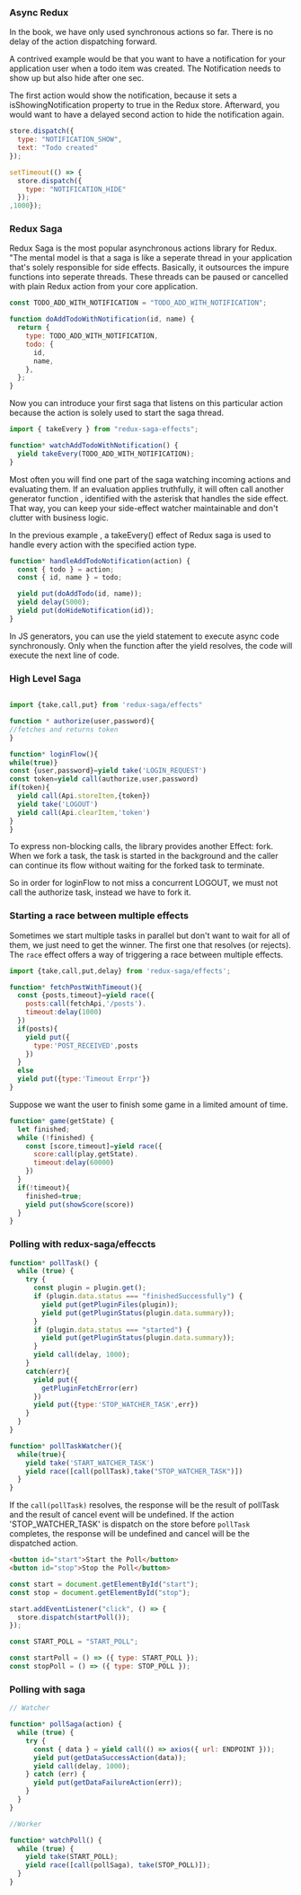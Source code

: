 ### Async Redux

In the book, we have only used synchronous actions so far. There is no delay of the action dispatching forward.

A contrived example would be that you want to have a notification for your application user when a todo item was created. The Notification needs to show up but also hide after one sec.

The first action would show the notification, because it sets a isShowingNotification property to true in the Redux store. Afterward, you would want to have a delayed second action to hide the notification again.

```javascript
store.dispatch({
  type: "NOTIFICATION_SHOW",
  text: "Todo created"
});

setTimeout(() => {
  store.dispatch({
    type: "NOTIFICATION_HIDE"
  });
,1000});
```

### Redux Saga

Redux Saga is the most popular asynchronous actions library for Redux. "The mental model is that a saga is like a seperate thread in your application that's solely responsible for side effects. Basically, it outsources the impure functions into seperate threads. These threads can be paused or cancelled with plain Redux action from your core application.

```javascript
const TODO_ADD_WITH_NOTIFICATION = "TODO_ADD_WITH_NOTIFICATION";

function doAddTodoWithNotification(id, name) {
  return {
    type: TODO_ADD_WITH_NOTIFICATION,
    todo: {
      id,
      name,
    },
  };
}
```

Now you can introduce your first saga that listens on this particular action because the action is solely used to start the saga thread.

```javascript
import { takeEvery } from "redux-saga-effects";

function* watchAddTodoWithNotification() {
  yield takeEvery(TODO_ADD_WITH_NOTIFICATION);
}
```

Most often you will find one part of the saga watching incoming actions and evaluating them. If an evaluation applies truthfully, it will often call another generator function , identified with the asterisk that handles the side effect. That way, you can keep your side-effect watcher maintainable and don't clutter with business logic.

In the previous example , a takeEvery() effect of Redux saga is used to handle every action with the specified action type.

```javascript
function* handleAddTodoNotification(action) {
  const { todo } = action;
  const { id, name } = todo;

  yield put(doAddTodo(id, name));
  yield delay(5000);
  yield put(doHideNotification(id));
}
```

In JS generators, you can use the yield statement to execute async code synchronously. Only when the function after the yield resolves, the code will execute the next line of code.

### High Level Saga

```javascript

import {take,call,put} from 'redux-saga/effects"

function * authorize(user,password){
//fetches and returns token
}

function* loginFlow(){
while(true)}
const {user,password}=yield take('LOGIN_REQUEST')
const token=yield call(authorize,user,password)
if(token){
  yield call(Api.storeItem,{token})
  yield take('LOGOUT')
  yield call(Api.clearItem,'token')
}
}
```

To express non-blocking calls, the library provides another Effect: fork. When we fork a task, the task is started in the background and the caller can continue its flow without waiting for the forked task to terminate.

So in order for loginFlow to not miss a concurrent LOGOUT, we must not call the authorize task, instead we have to fork it.

### Starting a race between multiple effects

Sometimes we start multiple tasks in parallel but don't want to wait for all
of them, we just need to get the winner. The first one that resolves (or rejects). The `race` effect offers a way of triggering a race between multiple
effects.

```javascript
import {take,call,put,delay} from 'redux-saga/effects';

function* fetchPostWithTimeout(){
  const {posts,timeout}=yield race({
    posts:call(fetchApi,'/posts').
    timeout:delay(1000)
  })
  if(posts){
    yield put({
      type:'POST_RECEIVED',posts
    })
  }
  else
  yield put({type:'Timeout Errpr'})
}

```

Suppose we want the user to finish some game in a limited amount of time.

```javascript
function* game(getState) {
  let finished;
  while (!finished) {
    const [score,timeout]=yield race({
      score:call(play,getState).
      timeout:delay(60000)
    })
  }
  if(!timeout){
    finished=true;
    yield put(showScore(score))
  }
}
```

### Polling with redux-saga/effeccts

```javascript
function* pollTask() {
  while (true) {
    try {
      const plugin = plugin.get();
      if (plugin.data.status === "finishedSuccessfully") {
        yield put(getPluginFiles(plugin));
        yield put(getPluginStatus(plugin.data.summary));
      }
      if (plugin.data.status === "started") {
        yield put(getPluginStatus(plugin.data.summary));
      }
      yield call(delay, 1000);
    }
    catch(err){
      yield put({
        getPluginFetchError(err)
      })
      yield put({type:'STOP_WATCHER_TASK',err})
    }
  }
}

function* pollTaskWatcher(){
  while(true){
    yield take('START_WATCHER_TASK')
    yield race([call(pollTask),take("STOP_WATCHER_TASK")])
  }
}
```

If the `call(pollTask)` resolves, the response will be the result of pollTask
and the result of cancel event will be undefined.
If the action 'STOP_WATCHER_TASK' is dispatch on the store before `pollTask`
completes, the response will be undefined and cancel will be the dispatched action.

```html
<button id="start">Start the Poll</button>
<button id="stop">Stop the Poll</button>
```

```javascript
const start = document.getElementById("start");
const stop = document.getElementById("stop");

start.addEventListener("click", () => {
  store.dispatch(startPoll());
});

const START_POLL = "START_POLL";

const startPoll = () => ({ type: START_POLL });
const stopPoll = () => ({ type: STOP_POLL });
```

### Polling with saga

```javascript
// Watcher

function* pollSaga(action) {
  while (true) {
    try {
      const { data } = yield call(() => axios({ url: ENDPOINT }));
      yield put(getDataSuccessAction(data));
      yield call(delay, 1000);
    } catch (err) {
      yield put(getDataFailureAction(err));
    }
  }
}

//Worker

function* watchPoll() {
  while (true) {
    yield take(START_POLL);
    yield race([call(pollSaga), take(STOP_POLL)]);
  }
}
```
